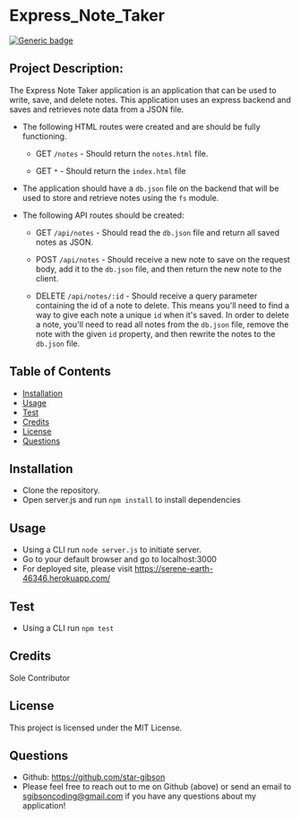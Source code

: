 # Express_Note_Taker
[![Generic badge](https://img.shields.io/badge/License-MIT-blue.svg)](https://shields.io/)

## Project Description: 
The Express Note Taker application is an application that can be used to write, save, and delete notes. This application uses an express backend and saves and retrieves note data from a JSON file.

* The following HTML routes were created and are should be fully functioning.

  * GET `/notes` - Should return the `notes.html` file.

  * GET `*` - Should return the `index.html` file

* The application should have a `db.json` file on the backend that will be used to store and retrieve notes using the `fs` module.

* The following API routes should be created:

  * GET `/api/notes` - Should read the `db.json` file and return all saved notes as JSON.

  * POST `/api/notes` - Should receive a new note to save on the request body, add it to the `db.json` file, and then return the new note to the client.

  * DELETE `/api/notes/:id` - Should receive a query parameter containing the id of a note to delete. This means you'll need to find a way to give each note a unique `id` when it's saved. In order to delete a note, you'll need to read all notes from the `db.json` file, remove the note with the given `id` property, and then rewrite the notes to the `db.json` file.

## Table of Contents
  * [Installation](#installation)
  * [Usage](#usage)
  * [Test](#test)
  * [Credits](#credits)
  * [License](#license)
  * [Questions](#questions)
     
## Installation
* Clone the repository.
* Open server.js and run `npm install` to install dependencies

## Usage
* Using a CLI run `node server.js` to initiate server.
* Go to your default browser and go to localhost:3000
* For deployed site, please visit https://serene-earth-46346.herokuapp.com/

## Test
* Using a CLI run `npm test`

## Credits
Sole Contributor

## License
This project is licensed under the MIT License.

## Questions
  * Github: https://github.com/star-gibson
  * Please feel free to reach out to me on Github (above) or send an email to sgibsoncoding@gmail.com if you have any questions about my application!